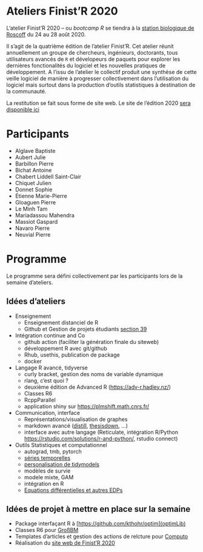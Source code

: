 Ateliers Finist’R 2020
================

L’atelier Finist’R 2020 – ou *bootcamp R* se tiendra à la [station
biologique de Roscoff](http://www.sb-roscoff.fr/) du 24 au 28 août 2020.

Il s’agit de la quatrième édition de l’atelier Finist’R. Cet atelier
réunit annuellement un groupe de chercheurs, ingénieurs, doctorants,
tous utilisateurs avancés de `R` et dévelopeurs de paquets pour explorer
les dernières fonctionalités du logiciel et les nouvelles pratiques de
développement. A l’issu de l’atelier le collectif produit une synthèse
de cette veille logiciel de manière à progresser collectivement dans
l’utilisation du logiciel mais surtout dans la production d’outils
statistiques à destination de la communauté.

La restitution se fait sous forme de site web. Le site de l’édition 2020
[sera disponible ici](https://stateofther.github.io/finistR2020/)

# Participants

  - Alglave Baptiste
  - Aubert Julie
  - Barbillon Pierre
  - Bichat Antoine
  - Chabert Liddell Saint-Clair
  - Chiquet Julien
  - Donnet Sophie
  - Étienne Marie-Pierre
  - Gloaguen Pierre
  - Le Minh Tam
  - Mariadassou Mahendra
  - Massiot Gaspard
  - Navaro Pierre
  - Neuvial Pierre

# Programme

Le programme sera défini collectivement par les participants lors de la
semaine d’ateliers.

## Idées d’ateliers

  - Enseignement
      - Enseignement distanciel de R
      - Github et Gestion de projets étudiants
        [section 39](https://happygitwithr.com/classroom-overview.html)
  - Intégration continue and Co
      - github action (faciliter la génération finale du siteweb)  
      - développement R avec git/github
      - Rhub, usethis, publication de package
      - docker
  - Langage R avancé, tidyverse
      - curly bracket, gestion des noms de variable dynamique
      - rlang, c’est quoi ?
      - deuxième édition de Advanced R (<https://adv-r.hadley.nz/>)
      - Classes R6
      - RcppParallel
      - application shiny sur <https://plmshift.math.cnrs.fr/>
  - Communication, interface
      - Représentations/visualisation de graphes
      - markdown avancé ([distill](https://rstudio.github.io/distill/),
        [thesisdown](https://github.com/ismayc/thesisdown), …)
      - interface avec autre langage (Reticulate, intégration R/Python
        <https://rstudio.com/solutions/r-and-python/>, rstudio connect)
  - Outils Statistiques et computationnel
      - autograd, tmb, pytorch
      - [séries temporelles](https://github.com/tidyverts)
      - [personalisation de
        tidymodels](https://www.tidymodels.org/learn/develop/)
      - modèles de survie
      - modele mixte, GAM
      - intégration en R
      - [Equations différentielles et autres
        EDPs](https://pure.knaw.nl/ws/portalfiles/portal/462308/Soetaert_ea_4748.pdf)

## Idées de projet à mettre en place sur la semaine

  - Package interfaçant R à [https://github.com/kthohr/optim](optimLib)
  - Classes R6 pour [GroßBM](https://github.com/GrossSBM)
  - Templates d’articles et gestion des actions de relcture pour
    [Computo](https://github.com/journal-french-statistical-society/)
  - Réalisation du [site web de
    Finist’R 2020](https://stateofther.github.io/finistR2020/)
